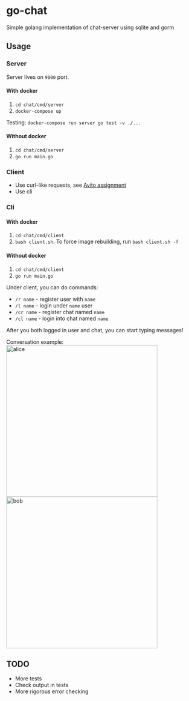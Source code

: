 # go-chat

Simple golang implementation of chat-server using sqlite and gorm

## Usage

### Server

Server lives on `9000` port.

#### With docker

1. `cd chat/cmd/server`
2. `docker-compose up`

Testing: `docker-compose run server go test -v ./...`

#### Without docker

1. `cd chat/cmd/server`
2. `go run main.go` 

### Client

- Use curl-like requests, see [Avito assignment](https://github.com/avito-tech/backend-trainee-assignment#%D0%BE%D1%81%D0%BD%D0%BE%D0%B2%D0%BD%D1%8B%D0%B5-api-%D0%BC%D0%B5%D1%82%D0%BE%D0%B4%D1%8B)
- Use cli

### Cli

#### With docker

1. `cd chat/cmd/client`
2. `bash client.sh`. To force image rebuilding, run `bash client.sh -f`

#### Without docker

1. `cd chat/cmd/client`
2. `go run main.go` 

Under client, you can do commands:
- `/r name` - register user with `name`
- `/l name` - login under `name` user
- `/cr name` - register chat named `name`
- `/cl name` - login into chat named `name`

After you both logged in user and chat, you can start typing messages!

Conversation example:  
<img src="https://i.ibb.co/HF17sJp/Screenshot-2020-08-18-at-16-35-24.png" alt="alice" width="400px"> 
<img src="https://i.ibb.co/gPV8CXH/Screenshot-2020-08-18-at-16-36-01.png" alt="bob" width="400px">

## TODO

- More tests
- Check output in tests
- More rigorous error checking
 